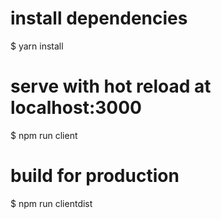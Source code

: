 # install dependencies
$ yarn install

# serve with hot reload at localhost:3000
$ npm run client

# build for production
$ npm run clientdist
